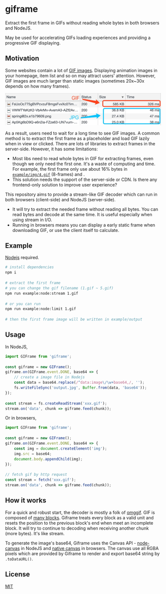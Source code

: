 # giframe

Extract the first frame in GIFs without reading whole bytes in both browsers and NodeJS.

May be used for accelerating GIFs loading experiences and providing a progressive GIF displaying.

## Motivation

Some websites contain a lot of [GIF images](https://en.wikipedia.org/wiki/GIF). Displaying animation images in your homepage, item list and so on may attract users' attention. However, GIF images are much larger than static images (sometimes 20x~30x depends on how many frames).

![](./doc/img/1.jpg)

As a result, users need to wait for a long time to see GIF images. A common method is to extract the first frame as a placeholder and load GIF lazily when in view or clicked. There are lots of libraries to extract frames in the server-side. However, it has some limitations:

- Most libs need to read whole bytes in GIF for extracting frames, even though we only need the first one. It's a waste of computing and time. For example, the first frame only use about 16% bytes in [`example/img/4.gif`](./example/img/4.gif) (8-frames) and .
- This solution needs the support of the server-side or CDN. Is there any frontend-only solution to improve user experience?

This repository aims to provide a stream-like GIF decoder which can run in both browsers (client-side) and NodeJS (server-side).

- It will try to extract the needed frame without reading all bytes. You can read bytes and decode at the same time. It is useful especially when using stream in I/O.
- Running in browsers means you can display a early static frame when downloading GIF, or use the client itself to calculate.

## Example

[Nodejs](https://nodejs.org/) required.

```bash
# install dependencies
npm i

# extract the first frame
# you can change the gif filename (1.gif ~ 5.gif)
npm run example:node:stream 1.gif

# or you can run
npm run example:node:limit 1.gif

# then the first frame image will be written in example/output
```

## Usage

In NodeJS,

```JavaScript
import GIFrame from 'giframe';

const giframe = new GIFrame();
giframe.on(GIFrame.event.DONE, base64 => {
    // create a image file in Nodejs
    const data = base64.replace(/^data:image\/\w+base64,/, '');
    fs.writeFileSync('output.jpg', Buffer.from(data, 'base64'));
});

const stream = fs.createReadStream('xxx.gif');
stream.on('data', chunk => giframe.feed(chunk));
```

Or in browsers,

```JavaScript
import GIFrame from 'giframe';

const giframe = new GIFrame();
giframe.on(GIFrame.event.DONE, base64 => {
    const img = document.createElement('img');
    img.src = base64;
    document.body.appendChild(img);
});

// fetch gif by http request
const stream = fetch('xxx.gif');
stream.on('data', chunk => giframe.feed(chunk));
```

## How it works

For a quick and robust start, the decoder is mostly a folk of [omggif](https://github.com/deanm/omggif). GIF is composed of [many blocks](http://matthewflickinger.com/lab/whatsinagif/bits_and_bytes.asp). Giframe treats every block as a valid unit and resets the position to the previous block's end when meet an incomplete block. It will try to continue to decoding when receiving another chunk (more bytes). It's like stream.

To generate the image's base64, Giframe uses the Canvas API - [node-canvas](https://github.com/Automattic/node-canvas) in NodeJS and [native canvas](https://developer.mozilla.org/en-US/docs/Web/API/Canvas_API) in browsers. The canvas use all RGBA pixels which are provided by Giframe to render and export base64 string by `.toDataURL()`.

## License

[MIT](./LICENCE)